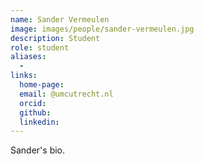 ```yaml
---
name: Sander Vermeulen
image: images/people/sander-vermeulen.jpg
description: Student
role: student
aliases:
  - 
links:
  home-page: 
  email: @umcutrecht.nl
  orcid: 
  github: 
  linkedin: 
---
```


Sander's bio.
